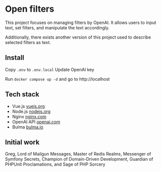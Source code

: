 # Open filters

This project focuses on managing filters by OpenAI. It allows users to input text, set filters, and manipulate the text accordingly.

Additionally, there exists another version of this project used to describe selected filters as text.

## Install
Copy `.env` to `.env.local`
Update OpenAI key

Run `docker compose up -d` and go to http://localhost

## Tech stack
* Vue.js [vuejs.org](https://vuejs.org)
* Node.js [nodejs.org](https://nodejs.org/)
* Nginx [nginx.com](https://www.nginx.com)
* OpenAI API [openai.com](https://openai.com/blog/openai-api)
* Bulma [bulma.io](https://bulma.io) 

## Initial work
Greg, Lord of Mailgun Messages, Master of Redis Realms, Messenger of Symfony Secrets, Champion of Domain-Driven Development, Guardian of PHPUnit Proclamations, and Sage of PHP Sorcery
